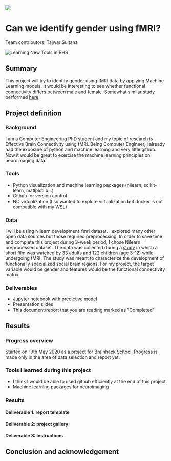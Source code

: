 [![](https://img.shields.io/badge/Visit-our%20project%20page-ff69b4)](https://school.brainhackmtl.org/project/template)

# Can we identify gender using fMRI?

Team contributors: Tajwar Sultana

![Learning New Tools in BHS](Erato_brainlife.io-logo_by_Soichi_-Hayashi.png)

## Summary 

This project will try to identify gender using fMRI data by applying Machine Learning models.  It would be interesting to see whether functional connectivity differs between male and female. Somewhat similar study performed [here](https://journals.lww.com/neuroreport/Abstract/2005/02280/Gender_differences_in_the_processing_of_disgust_.15.aspx).


## Project definition 

### Background

I am a Computer Engineering PhD student and my topic of research is Effective Brain Connectivity using fMRI. Being Computer Engineer, I already had the exposure of python and machine learning and very little github. Now it would be great to exercise the machine learning principles on neuroimaging data. 

### Tools 

 - Python visualization and machine learning packages (nilearn, scikit-learn, matlplotlib...)
 - Github for version control 
 - NO virtualization (I so wanted to explore virtualization but docker is not compatible with my WSL)

### Data 

I will be using Nilearn development_fmri dataset. I explored many other open data sources but those required preprocessing. In order to save time and complete this project during 3-week period, I chose Nilearn preprocessed dataset. The data was collected during a [study](https://nature.com/articles/s41467-018-03399-2) in which a short film was watched by 33 adults and 122 children (age 3-12) while undergoing fMRI. The study was meant to characterize the development of functionally specialized social brain regions. For my project, the target variable would be gender and features would be the functional connectivity matrix.

### Deliverables

 - Jupyter notebook with predictive model 
 - Presentation slides
 - This document/report that you are reading marked as "Completed"  

## Results 

### Progress overview

Started on 19th May 2020 as a project for Brainhack School. Progress is made only in the area of data selection and report yet. 

### Tools I learned during this project

 * I think I would be able to used github efficiently at the end of this project
 * Machine learning packages for neuroimaging 
 
### Results 

#### Deliverable 1: report template



#### Deliverable 2: project gallery



#### Deliverable 3: Instructions 
 
 
 
 
## Conclusion and acknowledgement

